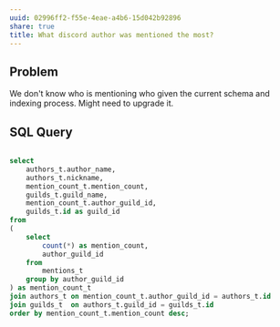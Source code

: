 ```yaml
---
uuid: 02996ff2-f55e-4eae-a4b6-15d042b92896
share: true
title: What discord author was mentioned the most?
---
```

## Problem

We don't know who is mentioning who given the current schema and indexing process. Might need to upgrade it.

## SQL Query
``` SQL

select
	authors_t.author_name,
	authors_t.nickname,
	mention_count_t.mention_count,
	guilds_t.guild_name,
	mention_count_t.author_guild_id,
	guilds_t.id as guild_id
from
(
	select
		count(*) as mention_count,
		author_guild_id
	from
		mentions_t
	group by author_guild_id
) as mention_count_t
join authors_t on mention_count_t.author_guild_id = authors_t.id
join guilds_t  on authors_t.guild_id = guilds_t.id
order by mention_count_t.mention_count desc;

```